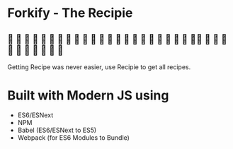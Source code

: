 #  Forkify - The Recipie
## 🥚 🍳 🥞  🍞 🥐 🥯 🥖 🥨 🍔 🍟 🌭 🍕 🥪 🌮 🌯 🥙 🍝 🍛 🥘 🍲 🍤 🥗 🥫🥓 🍖 🍗 🥩 🥢 🥡 🥟 🍚 🍜 🥠 🥮
Getting Recipe was never easier, use Recipie to get all recipes. 

# Built with Modern JS using 
* ES6/ESNext 
* NPM
* Babel (ES6/ESNext to ES5)
* Webpack (for ES6 Modules to Bundle)
